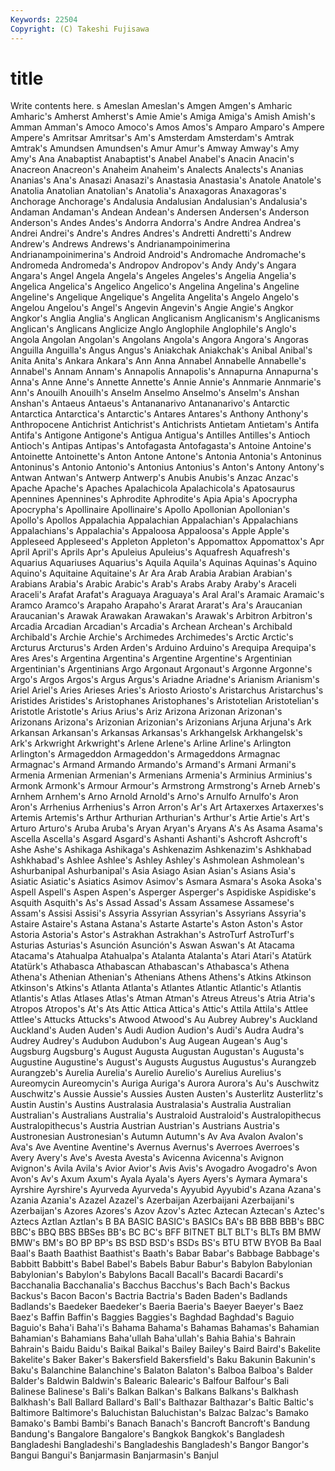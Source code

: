 ```yaml
---
Keywords: 22504 
Copyright: (C) Takeshi Fujisawa
---
```


# title

Write contents here.
s Ameslan Ameslan's Amgen Amgen's Amharic Amharic's Amherst Amherst's Amie
Amie's Amiga Amiga's Amish Amish's Amman Amman's Amoco Amoco's Amos
Amos's Amparo Amparo's Ampere Ampere's Amritsar Amritsar's Am's Amsterdam Amsterdam's
Amtrak Amtrak's Amundsen Amundsen's Amur Amur's Amway Amway's Amy Amy's
Ana Anabaptist Anabaptist's Anabel Anabel's Anacin Anacin's Anacreon Anacreon's Anaheim
Anaheim's Analects Analects's Ananias Ananias's Ana's Anasazi Anasazi's Anastasia Anastasia's
Anatole Anatole's Anatolia Anatolian Anatolian's Anatolia's Anaxagoras Anaxagoras's Anchorage Anchorage's
Andalusia Andalusian Andalusian's Andalusia's Andaman Andaman's Andean Andean's Andersen Andersen's
Anderson Anderson's Andes Andes's Andorra Andorra's Andre Andrea Andrea's Andrei
Andrei's Andre's Andres Andres's Andretti Andretti's Andrew Andrew's Andrews Andrews's
Andrianampoinimerina Andrianampoinimerina's Android Android's Andromache Andromache's Andromeda Andromeda's Andropov Andropov's
Andy Andy's Angara Angara's Angel Angela Angela's Angeles Angeles's Angelia
Angelia's Angelica Angelica's Angelico Angelico's Angelina Angelina's Angeline Angeline's Angelique
Angelique's Angelita Angelita's Angelo Angelo's Angelou Angelou's Angel's Angevin Angevin's
Angie Angie's Angkor Angkor's Anglia Anglia's Anglican Anglicanism Anglicanism's Anglicanisms
Anglican's Anglicans Anglicize Anglo Anglophile Anglophile's Anglo's Angola Angolan Angolan's
Angolans Angola's Angora Angora's Angoras Anguilla Anguilla's Angus Angus's Aniakchak
Aniakchak's Anibal Anibal's Anita Anita's Ankara Ankara's Ann Anna Annabel
Annabelle Annabelle's Annabel's Annam Annam's Annapolis Annapolis's Annapurna Annapurna's Anna's
Anne Anne's Annette Annette's Annie Annie's Annmarie Annmarie's Ann's Anouilh
Anouilh's Anselm Anselmo Anselmo's Anselm's Anshan Anshan's Antaeus Antaeus's Antananarivo
Antananarivo's Antarctic Antarctica Antarctica's Antarctic's Antares Antares's Anthony Anthony's Anthropocene
Antichrist Antichrist's Antichrists Antietam Antietam's Antifa Antifa's Antigone Antigone's Antigua
Antigua's Antilles Antilles's Antioch Antioch's Antipas Antipas's Antofagasta Antofagasta's Antoine
Antoine's Antoinette Antoinette's Anton Antone Antone's Antonia Antonia's Antoninus Antoninus's
Antonio Antonio's Antonius Antonius's Anton's Antony Antony's Antwan Antwan's Antwerp
Antwerp's Anubis Anubis's Anzac Anzac's Apache Apache's Apaches Apalachicola Apalachicola's
Apatosaurus Apennines Apennines's Aphrodite Aphrodite's Apia Apia's Apocrypha Apocrypha's Apollinaire
Apollinaire's Apollo Apollonian Apollonian's Apollo's Apollos Appalachia Appalachian Appalachian's Appalachians
Appalachians's Appalachia's Appaloosa Appaloosa's Apple Apple's Appleseed Appleseed's Appleton Appleton's
Appomattox Appomattox's Apr April April's Aprils Apr's Apuleius Apuleius's Aquafresh
Aquafresh's Aquarius Aquariuses Aquarius's Aquila Aquila's Aquinas Aquinas's Aquino Aquino's
Aquitaine Aquitaine's Ar Ara Arab Arabia Arabian Arabian's Arabians Arabia's
Arabic Arabic's Arab's Arabs Araby Araby's Araceli Araceli's Arafat Arafat's
Araguaya Araguaya's Aral Aral's Aramaic Aramaic's Aramco Aramco's Arapaho Arapaho's
Ararat Ararat's Ara's Araucanian Araucanian's Arawak Arawakan Arawakan's Arawak's Arbitron
Arbitron's Arcadia Arcadian Arcadian's Arcadia's Archean Archean's Archibald Archibald's Archie
Archie's Archimedes Archimedes's Arctic Arctic's Arcturus Arcturus's Arden Arden's Arduino
Arduino's Arequipa Arequipa's Ares Ares's Argentina Argentina's Argentine Argentine's Argentinian
Argentinian's Argentinians Argo Argonaut Argonaut's Argonne Argonne's Argo's Argos Argos's
Argus Argus's Ariadne Ariadne's Arianism Arianism's Ariel Ariel's Aries Arieses
Aries's Ariosto Ariosto's Aristarchus Aristarchus's Aristides Aristides's Aristophanes Aristophanes's Aristotelian
Aristotelian's Aristotle Aristotle's Arius Arius's Ariz Arizona Arizonan Arizonan's Arizonans
Arizona's Arizonian Arizonian's Arizonians Arjuna Arjuna's Ark Arkansan Arkansan's Arkansas
Arkansas's Arkhangelsk Arkhangelsk's Ark's Arkwright Arkwright's Arlene Arlene's Arline Arline's
Arlington Arlington's Armageddon Armageddon's Armageddons Armagnac Armagnac's Armand Armando Armando's
Armand's Armani Armani's Armenia Armenian Armenian's Armenians Armenia's Arminius Arminius's
Armonk Armonk's Armour Armour's Armstrong Armstrong's Arneb Arneb's Arnhem Arnhem's
Arno Arnold Arnold's Arno's Arnulfo Arnulfo's Aron Aron's Arrhenius Arrhenius's
Arron Arron's Ar's Art Artaxerxes Artaxerxes's Artemis Artemis's Arthur Arthurian
Arthurian's Arthur's Artie Artie's Art's Arturo Arturo's Aruba Aruba's Aryan
Aryan's Aryans A's As Asama Asama's Ascella Ascella's Asgard Asgard's
Ashanti Ashanti's Ashcroft Ashcroft's Ashe Ashe's Ashikaga Ashikaga's Ashkenazim Ashkenazim's
Ashkhabad Ashkhabad's Ashlee Ashlee's Ashley Ashley's Ashmolean Ashmolean's Ashurbanipal Ashurbanipal's
Asia Asiago Asian Asian's Asians Asia's Asiatic Asiatic's Asiatics Asimov
Asimov's Asmara Asmara's Asoka Asoka's Aspell Aspell's Aspen Aspen's Asperger
Asperger's Aspidiske Aspidiske's Asquith Asquith's As's Assad Assad's Assam Assamese
Assamese's Assam's Assisi Assisi's Assyria Assyrian Assyrian's Assyrians Assyria's Astaire
Astaire's Astana Astana's Astarte Astarte's Aston Aston's Astor Astoria Astoria's
Astor's Astrakhan Astrakhan's AstroTurf AstroTurf's Asturias Asturias's Asunción Asunción's Aswan
Aswan's At Atacama Atacama's Atahualpa Atahualpa's Atalanta Atalanta's Atari Atari's
Atatürk Atatürk's Athabasca Athabascan Athabascan's Athabasca's Athena Athena's Athenian Athenian's
Athenians Athens Athens's Atkins Atkinson Atkinson's Atkins's Atlanta Atlanta's Atlantes
Atlantic Atlantic's Atlantis Atlantis's Atlas Atlases Atlas's Atman Atman's Atreus
Atreus's Atria Atria's Atropos Atropos's At's Ats Attic Attica Attica's
Attic's Attila Attila's Attlee Attlee's Attucks Attucks's Atwood Atwood's Au
Aubrey Aubrey's Auckland Auckland's Auden Auden's Audi Audion Audion's Audi's
Audra Audra's Audrey Audrey's Audubon Audubon's Aug Augean Augean's Aug's
Augsburg Augsburg's August Augusta Augustan Augustan's Augusta's Augustine Augustine's August's
Augusts Augustus Augustus's Aurangzeb Aurangzeb's Aurelia Aurelia's Aurelio Aurelio's Aurelius
Aurelius's Aureomycin Aureomycin's Auriga Auriga's Aurora Aurora's Au's Auschwitz Auschwitz's
Aussie Aussie's Aussies Austen Austen's Austerlitz Austerlitz's Austin Austin's Austins
Australasia Australasia's Australia Australian Australian's Australians Australia's Australoid Australoid's Australopithecus
Australopithecus's Austria Austrian Austrian's Austrians Austria's Austronesian Austronesian's Autumn Autumn's
Av Ava Avalon Avalon's Ava's Ave Aventine Aventine's Avernus Avernus's
Averroes Averroes's Avery Avery's Ave's Avesta Avesta's Avicenna Avicenna's Avignon
Avignon's Avila Avila's Avior Avior's Avis Avis's Avogadro Avogadro's Avon
Avon's Av's Axum Axum's Ayala Ayala's Ayers Ayers's Aymara Aymara's
Ayrshire Ayrshire's Ayurveda Ayurveda's Ayyubid Ayyubid's Azana Azana's Azania Azania's
Azazel Azazel's Azerbaijan Azerbaijani Azerbaijani's Azerbaijan's Azores Azores's Azov Azov's
Aztec Aztecan Aztecan's Aztec's Aztecs Aztlan Aztlan's B BA BASIC
BASIC's BASICs BA's BB BBB BBB's BBC BBC's BBQ BBS
BBSes BB's BC BC's BFF BITNET BLT BLT's BLTs BM
BMW BMW's BM's BO BP BP's BS BSD BSD's BSDs
BS's BTU BTW BYOB Ba Baal Baal's Baath Baathist Baathist's
Baath's Babar Babar's Babbage Babbage's Babbitt Babbitt's Babel Babel's Babels
Babur Babur's Babylon Babylonian Babylonian's Babylon's Babylons Bacall Bacall's Bacardi
Bacardi's Bacchanalia Bacchanalia's Bacchus Bacchus's Bach Bach's Backus Backus's Bacon
Bacon's Bactria Bactria's Baden Baden's Badlands Badlands's Baedeker Baedeker's Baeria
Baeria's Baeyer Baeyer's Baez Baez's Baffin Baffin's Baggies Baggies's Baghdad
Baghdad's Baguio Baguio's Baha'i Baha'i's Bahama Bahama's Bahamas Bahamas's Bahamian
Bahamian's Bahamians Baha'ullah Baha'ullah's Bahia Bahia's Bahrain Bahrain's Baidu Baidu's
Baikal Baikal's Bailey Bailey's Baird Baird's Bakelite Bakelite's Baker Baker's
Bakersfield Bakersfield's Baku Bakunin Bakunin's Baku's Balanchine Balanchine's Balaton Balaton's
Balboa Balboa's Balder Balder's Baldwin Baldwin's Balearic Balearic's Balfour Balfour's
Bali Balinese Balinese's Bali's Balkan Balkan's Balkans Balkans's Balkhash Balkhash's
Ball Ballard Ballard's Ball's Balthazar Balthazar's Baltic Baltic's Baltimore Baltimore's
Baluchistan Baluchistan's Balzac Balzac's Bamako Bamako's Bambi Bambi's Banach Banach's
Bancroft Bancroft's Bandung Bandung's Bangalore Bangalore's Bangkok Bangkok's Bangladesh Bangladeshi
Bangladeshi's Bangladeshis Bangladesh's Bangor Bangor's Bangui Bangui's Banjarmasin Banjarmasin's Banjul
